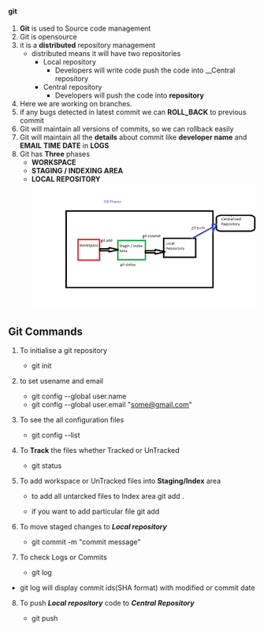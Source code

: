 #### git 

1. __Git__ is used to Source code management
2. Git is opensource
3. it is a __distributed__ repository management
    * distributed means it will have two repositories
        * Local repository
            * Developers will write  code push the code into __Central repository
        * Central repository
            * Developers will push the code into __repository__
4. Here we are working on branches.
5. if any bugs detected in latest commit we can __ROLL_BACK__ to previous commit 
6. Git will maintain all versions of commits, so we can rollback easily
7. Git will maintain all the __details__ about commit like __developer name__ and __EMAIL__ __TIME__ __DATE__ in __LOGS__
8. Git has __Three__ phases
    * __WORKSPACE__
    * __STAGING / INDEXING AREA__
    * __LOCAL REPOSITORY__
    ![preview](./images/git_phases.png)


##  Git Commands 
1. To initialise a git repository
    *   git init

2. to set usename and email
    *   git config --global user.name <user name>
    *   git config --global user.email "some@gmail.com"

3. To see the all configuration files 
    *   git config --list


4. To __Track__ the files whether Tracked or UnTracked
    *   git status


5. To add workspace or UnTracked files into __Staging/Index__ area
    * to add all untarcked files to Index area
      git add .  

    * if you want to add particular file
          git add <file>


6. To move staged changes to __*Local repository*__

    * git commit -m "commit message"

7. To check Logs or Commits

    * git log
* git log will display commit    ids(SHA format) with modified   or commit  date

8. To push __*Local repository*__ code to __*Central Repository*__

    * git push 

